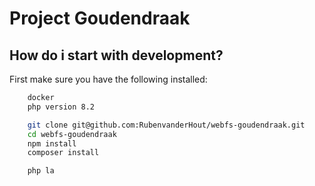 # Project Goudendraak

## How do i start with development?

First make sure you have the following installed:

```sh
    docker
    php version 8.2
```

```sh
    git clone git@github.com:RubenvanderHout/webfs-goudendraak.git
    cd webfs-goudendraak
    npm install
    composer install

    php la

```